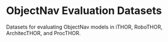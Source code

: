 # ObjectNav Evaluation Datasets

Datasets for evaluating ObjectNav models in iTHOR, RoboTHOR, ArchitecTHOR, and ProcTHOR.


